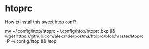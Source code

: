 # htoprc
How to install this sweet htop conf?

mv ~/.config/htop/htoprc ~/.config/htop/htoprc.bkp && \
wget https://github.com/alexanderpostma/htoprc/blob/master/htoprc \
-P ~/.config/htop && htop
